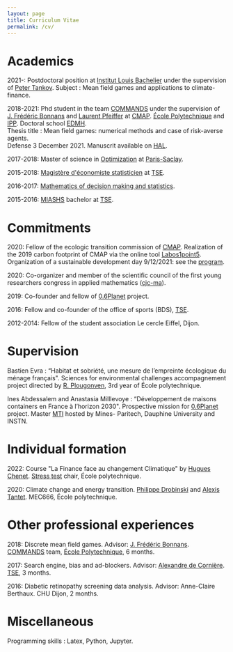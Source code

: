 ```yaml
---
layout: page
title: Curriculum Vitae
permalink: /cv/
---
```


# Academics

2021-: Postdoctoral position at [Institut Louis Bachelier](https://www.institutlouisbachelier.org) under the supervision of [Peter Tankov](https://sites.google.com/site/petertankov/). Subject : Mean field games and applications to climate-finance.

2018-2021: Phd student in the team [COMMANDS](https://portail.polytechnique.edu/cmap/fr/recherche/commands) under the supervision of [J. Frédéric Bonnans](http://www.cmap.polytechnique.fr/~bonnans/) and [Laurent Pfeiffer](https://laurentpfeiffer.gitlab.io/web/) at [CMAP](http://www.cmap.polytechnique.fr). [ École Polytechnique](https://www.polytechnique.edu) and [IPP](https://www.ip-paris.fr). Doctoral school [EDMH](https://www.universite-paris-saclay.fr/ecoles-doctorales/ecole-doctorale-de-mathematiques-hadamard-edmh). <br>
Thesis title : Mean field games: numerical methods and case of risk-averse agents. <br>
Defense 3 December 2021. Manuscrit available on [HAL](https://tel.archives-ouvertes.fr/tel-03556749).

2017-2018: Master of science in [Optimization](https://www.imo.universite-paris-saclay.fr/-optimization-) at [Paris-Saclay](https://www.universite-paris-saclay.fr).

2015-2018: [Magistère d'économiste statisticien](https://www.tse-fr.eu/fr/magistere-deconomiste-statisticien) at [TSE](https://www.tse-fr.eu/fr).

2016-2017: [Mathematics of decision making and statistics](https://www.tse-fr.eu/groups/mathematics-decision-making-and-statistics).

2015-2016: [MIASHS](https://www.tse-fr.eu/fr/licence-3-economie-et-mathematiques) bachelor at [TSE](https://www.tse-fr.eu/fr).

# Commitments

2020: Fellow of the ecologic transition commission of [CMAP](http://www.cmap.polytechnique.fr). Realization of the 2019 carbon footprint of CMAP via the online tool [Labos1point5](https://labos1point5.org). Organization of a sustainable development day 9/12/2021: see the [program](pdf-files/ProgrammeMatineeDD.pdf).


2020: Co-organizer and member of the scientific council of the first young researchers congress in applied mathematics ([cjc-ma](https://cjc-ma2021.github.io)).

2019: Co-founder and fellow of [0.6Planet](https://www.06planet.org) project.

2016: Fellow and co-founder of the office of sports (BDS), [TSE](https://www.tse-fr.eu/fr).

2012-2014: Fellow of the student association Le cercle Eiffel, Dijon.

# Supervision

Bastien Evra : “Habitat et sobriété, une mesure de l’empreinte écologique du ménage français". Sciences for environmental challenges accompagnement project directed by [R. Plougonven](http://www.lmd.ens.fr/plougon/), 3rd year of École polytechnique.

Ines Abdessalem and Anastasia Milllevoye : “Développement de maisons containers en France à l’horizon 2030". Prospective mission for [0.6Planet](https://www.06planet.org) project. Master [MTI](https://master-mti.fr) hosted by Mines- Paritech, Dauphine University and INSTN.

# Individual formation


2022: Course "La Finance face au changement Climatique" by [Hugues Chenet](https://www.linkedin.com/in/hugueschenet/). [Stress test](http://www.cmap.polytechnique.fr/~stresstest/) chair, École polytechnique.

<!---
2022: [Winter school](https://impt-biodiv.sciencesconf.org) of [Institut des Mathématiques pour la Planète Terre](https://impt.math.cnrs.fr): climate change and biodiversity. Orsay.
-->

2020: Climate change and energy transition. [Philippe Drobinski](https://sites.google.com/site/philippedrobinski/) and [Alexis Tantet](https://alexistantet.net/author/alexistantet/). MEC666, École polytechnique.

# Other professional experiences

2018: Discrete mean field games. Advisor: [J. Frédéric Bonnans](http://www.cmap.polytechnique.fr/~bonnans/). [COMMANDS](https://portail.polytechnique.edu/cmap/fr/recherche/commands) team, [École Polytechnique](https://www.polytechnique.edu), 6 months.

2017: Search engine, bias and ad-blockers. Advisor: [Alexandre de Cornière](https://www.tse-fr.eu/people/alexandre-de-corniere). [TSE](https://www.tse-fr.eu/fr), 3 months.

2016: Diabetic retinopathy screening data analysis. Advisor: Anne-Claire Berthaux.  CHU Dijon, 2 months.

# Miscellaneous

Programming skills : Latex, Python, Jupyter.
